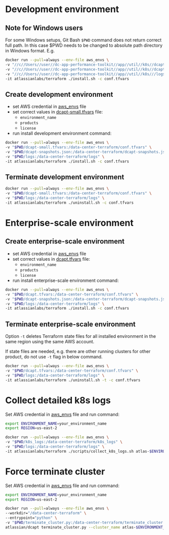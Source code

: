 # Development environment

## Note for Windows users
For some Windows setups, Git Bash `$PWD` command does not return correct full path.
In this case $PWD needs to be changed to absolute path directory in Windows format. 
E.g.
```bash
docker run --pull=always --env-file aws_envs \
-v "//c//Users//user//dc-app-performance-toolkit//app//util//k8s//dcapt.tfvars:/data-center-terraform/conf.tfvars" \
-v "//c//Users//user//dc-app-performance-toolkit//app//util//k8s//dcapt-snapshots.json:/data-center-terraform/dcapt-snapshots.json" \
-v "//c//Users//user//dc-app-performance-toolkit//app//util//k8s///logs:/data-center-terraform/logs" \
-it atlassianlabs/terraform ./install.sh -c conf.tfvars
```

## Create development environment 
* set AWS credential in [aws_envs](./aws_envs) file
* set correct values in [dcapt-small.tfvars](./dcapt-small.tfvars) file:
  * `environment_name`
  * `products`
  * `license`
* run install development environment command:
``` bash
docker run --pull=always --env-file aws_envs \
-v "$PWD/dcapt-small.tfvars:/data-center-terraform/conf.tfvars" \
-v "$PWD/dcapt-snapshots.json:/data-center-terraform/dcapt-snapshots.json" \
-v "$PWD/logs:/data-center-terraform/logs" \
-it atlassianlabs/terraform ./install.sh -c conf.tfvars
```
## Terminate development environment
``` bash
docker run --pull=always --env-file aws_envs \
-v "$PWD/dcapt-small.tfvars:/data-center-terraform/conf.tfvars" \
-v "$PWD/logs:/data-center-terraform/logs" \
-it atlassianlabs/terraform ./uninstall.sh -c conf.tfvars
```

# Enterprise-scale environment
## Create enterprise-scale environment
* set AWS credential in [aws_envs](./aws_envs) file
* set correct values in [dcapt.tfvars](./dcapt.tfvars) file:
  * `environment_name`
  * `products`
  * `license`
* run install enterprise-scale environment command:
``` bash
docker run --pull=always --env-file aws_envs \
-v "$PWD/dcapt.tfvars:/data-center-terraform/conf.tfvars" \
-v "$PWD/dcapt-snapshots.json:/data-center-terraform/dcapt-snapshots.json" \
-v "$PWD/logs:/data-center-terraform/logs" \
-it atlassianlabs/terraform ./install.sh -c conf.tfvars
```
## Terminate enterprise-scale environment
Option `-t` deletes Terraform state files for all installed environment in the same region using the same AWS account.

If state files are needed, e.g. there are other running clusters for other product, do not use `-t` flag in below command.
``` bash
docker run --pull=always --env-file aws_envs \
-v "$PWD/dcapt.tfvars:/data-center-terraform/conf.tfvars" \
-v "$PWD/logs:/data-center-terraform/logs" \
-it atlassianlabs/terraform ./uninstall.sh -t -c conf.tfvars
```

# Collect detailed k8s logs
Set AWS credential in [aws_envs](./aws_envs) file and run command:
``` bash
export ENVIRONMENT_NAME=your_environment_name
export REGION=us-east-2

docker run --pull=always --env-file aws_envs \
-v "$PWD/k8s_logs:/data-center-terraform/k8s_logs" \
-v "$PWD/logs:/data-center-terraform/logs" \
-it atlassianlabs/terraform ./scripts/collect_k8s_logs.sh atlas-$ENVIRONMENT_NAME-cluster $REGION k8s_logs
```

# Force terminate cluster
Set AWS credential in [aws_envs](./aws_envs) file and run command:
``` bash
export ENVIRONMENT_NAME=your_environment_name
export REGION=us-east-2

docker run --pull=always --env-file aws_envs \
--workdir="/data-center-terraform" \
--entrypoint="python" \
-v "$PWD/terminate_cluster.py:/data-center-terraform/terminate_cluster.py" \
atlassian/dcapt terminate_cluster.py --cluster_name atlas-$ENVIRONMENT_NAME-cluster --aws_region $REGION
```
